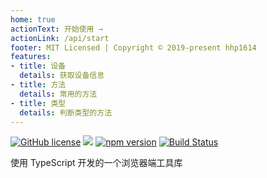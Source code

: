 ```yaml
---
home: true
actionText: 开始使用 →
actionLink: /api/start
footer: MIT Licensed | Copyright © 2019-present hhp1614
features:
- title: 设备
  details: 获取设备信息
- title: 方法
  details: 常用的方法
- title: 类型
  details: 判断类型的方法
---
```


[![GitHub license](https://img.shields.io/badge/license-MIT-aa0000.svg)](https://github.com/hhp1614/ts-utils/blob/master/LICENSE)
![](https://img.shields.io/badge/language-typescript-007bcd.svg)
[![npm version](https://img.shields.io/npm/v/@hhp1614/utils.svg)](https://www.npmjs.com/package/@hhp1614/utils)
[![Build Status](https://travis-ci.org/hhp1614/ts-utils.svg?branch=master)](https://travis-ci.org/hhp1614/ts-utils)

使用 TypeScript 开发的一个浏览器端工具库
